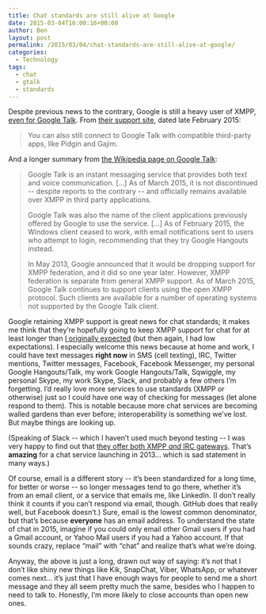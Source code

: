 ```yaml
---
title: Chat standards are still alive at Google
date: 2015-03-04T16:00:16+00:00
author: Ben
layout: post
permalink: /2015/03/04/chat-standards-are-still-alive-at-google/
categories:
  - Technology
tags:
  - chat
  - gtalk
  - standards
---
```

Despite previous news to the contrary, Google is still a heavy user of XMPP, [even for Google Talk](http://xmpp.org/2015/03/no-its-not-the-end-of-xmpp-for-google-talk/). From [their support site](https://support.google.com/talk/?hl=en&rd=1), dated late February 2015:

> You can also still connect to Google Talk with compatible third-party apps, like Pidgin and Gajim.

And a longer summary from [the Wikipedia page on Google Talk](https://en.wikipedia.org/wiki/Google_Talk):

> Google Talk is an instant messaging service that provides both text and voice communication. [...] As of March 2015, it is not discontinued -- despite reports to the contrary -- and officially remains available over XMPP in third party applications.
> 
> Google Talk was also the name of the client applications previously offered by Google to use the service. [...] As of February 2015, the Windows client ceased to work, with email notifications sent to users who attempt to login, recommending that they try Google Hangouts instead.
> 
> In May 2013, Google announced that it would be dropping support for XMPP federation, and it did so one year later. However, XMPP federation is separate from general XMPP support. As of March 2015, Google Talk continues to support clients using the open XMPP protocol. Such clients are available for a number of operating systems not supported by the Google Talk client.

Google retaining XMPP support is great news for chat standards; it makes me think that they&#8217;re hopefully going to keep XMPP support for chat for at least longer than [I originally expected](http://www.benjaminoakes.com/2015/02/22/why-open-source-and-open-standards-matter-on-android/) (but then again, I had low expectations). I especially welcome this news because at home and work, I could have text messages **right now** in SMS (cell texting), IRC, Twitter mentions, Twitter messages, Facebook, Facebook Messenger, my personal Google Hangouts/Talk, my work Google Hangouts/Talk, Sqwiggle, my personal Skype, my work Skype, Slack, and probably a few others I&#8217;m forgetting. I&#8217;d really love more services to use standards (XMPP or otherwise) just so I could have one way of checking for messages (let alone respond to them). This is notable because more chat services are becoming walled gardens than ever before; interoperability is something we&#8217;ve lost. But maybe things are looking up.

(Speaking of Slack -- which I haven&#8217;t used much beyond testing -- I was very happy to find out that [they offer both XMPP _and_ IRC gateways](https://slack.zendesk.com/hc/en-us/articles/201727913-Connecting-to-Slack-over-IRC-and-XMPP). That&#8217;s **amazing** for a chat service launching in 2013... which is sad statement in many ways.)

Of course, email is a different story -- it&#8217;s been standardized for a long time, for better or worse -- so longer messages tend to go there, whether it&#8217;s from an email client, or a service that emails me, like LinkedIn. (I don&#8217;t really think it counts if you can&#8217;t respond via email, though. GitHub does that really well, but Facebook doesn&#8217;t.) Sure, email is the lowest common denominator, but that&#8217;s because **everyone** has an email address. To understand the state of chat in 2015, imagine if you could only email other Gmail users if you had a Gmail account, or Yahoo Mail users if you had a Yahoo account. If that sounds crazy, replace &#8220;mail&#8221; with &#8220;chat&#8221; and realize that&#8217;s what we&#8217;re doing.

Anyway, the above is just a long, drawn out way of saying: it&#8217;s not that I don&#8217;t like shiny new things like Kik, SnapChat, Viber, WhatsApp, or whatever comes next... it&#8217;s just that I have enough ways for people to send me a short message and they all seem pretty much the same, besides who I happen to need to talk to. Honestly, I&#8217;m more likely to close accounts than open new ones.